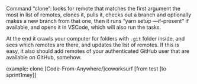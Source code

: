 Command “clone”: looks for remote that matches the first argument the most in list of remotes, clones it, pulls it, checks out a branch and optionally makes a new branch from that one, then it runs “yarn setup —if-present” if available, and opens it in VSCode, which will also run the tasks.

At the end it crawls your computer for folders with `.git` folder inside, and sees which remotes are there, and updates the list of remotes. If this is easy, it also should add remotes of your authenticated GitHub user that are available on GitHub, somehow.

example: clone [Code-From-Anywhere/]coworksurf [from test [to sprint1may]]

